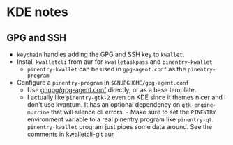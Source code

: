 # KDE notes

## GPG and SSH

- `keychain` handles adding the GPG and SSH key to `kwallet`.
- Install `kwalletcli` from aur for `kwalletaskpass` and `pinentry-kwallet`
    - `pinentry-kwallet` can be used in `gpg-agent.conf` as the
      `pinentry-program`
- Configure a `pinentry-program` in `$GNUPGHOME/gpg-agent.conf`
    - Use [gnupg/gpg-agent.conf](./gnupg/gpg-agent.conf) directly, or as
      a base template.
    - I actually like `pinentry-gtk-2` even on KDE since it themes nicer and
      I don't use kvantum. It has an optional dependency on
      `gtk-engine-murrine` that will silence cli errors.
          - Make sure to set the `PINENTRY` environment variable to a real
            pinentry program like `pinentry-qt`.  
            `pinentry-kwallet` program just pipes some data around. See the
            comments in [kwalletcli-git aur](https://aur.archlinux.org/packages/kwalletcli-git/#comment-784686)
